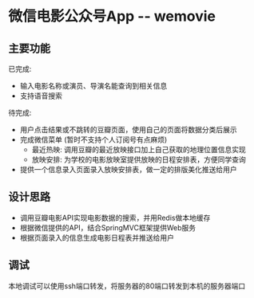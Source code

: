 微信电影公众号App -- wemovie
=========================

## 主要功能

已完成:

* 输入电影名称或演员、导演名能查询到相关信息
* 支持语音搜索

待完成:

* 用户点击结果或不跳转的豆瓣页面，使用自己的页面将数据分类后展示
* 完成微信菜单 (暂时不支持个人订阅号有点麻烦)
    - 最近热映: 调用豆瓣的最近放映接口加上自己获取的地理位置信息实现
    - 放映安排: 为学校的电影放映室提供放映的日程安排表，方便同学查询
* 提供一个信息录入页面录入放映安排表，做一定的排版美化推送给用户

## 设计思路

* 调用豆瓣电影API实现电影数据的搜索，并用Redis做本地缓存
* 根据微信提供的API，结合SpringMVC框架提供Web服务
* 根据页面录入的信息生成电影日程表并推送给用户

## 调试

本地调试可以使用ssh端口转发，将服务器的80端口转发到本机的服务器端口
